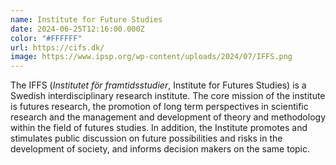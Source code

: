 ```yaml
---
name: Institute for Future Studies
date: 2024-06-25T12:16:00.000Z
color: "#FFFFFF"
url: https://cifs.dk/
image: https://www.ipsp.org/wp-content/uploads/2024/07/IFFS.png
---
```

The IFFS (*Institutet för framtidsstudier*, Institute for Futures Studies) is a Swedish interdisciplinary research institute. The core mission of the institute is futures research, the promotion of long term perspectives in scientific research and the management and development of theory and methodology within the field of futures studies. In addition, the Institute promotes and stimulates public discussion on future possibilities and risks in the development of society, and informs decision makers on the same topic.
